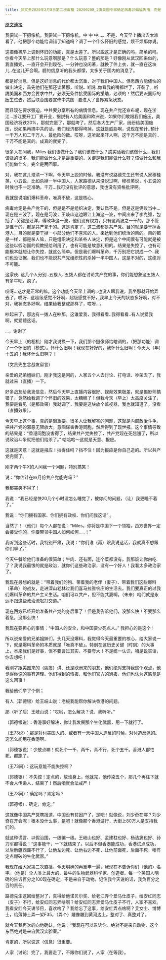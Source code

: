 ```yaml
---
title: 郭文贵2020年2月8日第二次直播 20200208_2由美国专家确定病毒非蝙蝠传播，而是来自武汉实验室人工制毒
---
```


[原文連接](https://gnews.org/ThreadView/53481220)

我要试一下摄像机，我要试一下摄像机，中 中 中…。不是，今天早上播出去太难看了，他把那个功能给调错了知道吗？调了一个什么怀旧的感觉，烦不烦那你说。

这摄像机早上调到怀旧的功能，真是太差了。所以説这才是正确的吗，简单的吗。你看今天早上那什么玩意啊那是？什么玩意？整的那是？好像刚从武汉回来似的，我直播完，一直开会开到现在。一分钟也没闲著，就换了件上衣，就一直在这块儿..在这儿开会啊。聼的信息听的我头都懞，太多关于国内的消息了。

都是好消息，但是这好消息的代价都太沉重，对于我们中国人。但愿西方能儘快的做出决定，首先他们在那还谈著那，听説.. 听説..你看我的嘴都烂了，开裂了。听説美国和西方会要求中共，必须无条件接受国际的援助，必须的！然后要派国际的医生过去，然后联合国要宣佈中共囯…要进入了世界紧急状态。

而且现在要求强迫，中共要分享所有的病情信息。现在共产党还宣布呢，现在浙江…浙江要开工厂要开业，据説有人给美国和欧洲说，如果你们敢跟我们施压，美国经济将跌20%，那就完蛋了，那就垮了。然后各大生产厂家，纷纷给美国施压，说如果再搞中共的话，我们经济都得垮掉。这就是威胁啊，说现在预计..预计一千万人和二千万人，最危险的数。哎呀，这听起来吓人啊，这千万不能是真的..千万不能是真的。成真的就完了。

很多人在问我，Miles 我们该做什么？我们该做什么？説实话我们该做什么，我们该做的很多，我们能做什么才是最重要的。关键是我们能做什么呀？该做什么和我们能做什么，完全是两回事。

对，我在这儿澄清一下啊，今天早上説的时候，我没有说路德先生还有说人家穆桂英，小五说，比如杀掉一半中国人，人家路德从来没説过啊，穆桂英说，小五说的时候也不一定准确，千万…我可没有批评的意思，我也没有资格批评啊。

我就是说咱们爆料革命，唯真不破，这是核心。

病毒肯定是共产党干的，但是是不是组织决定，我认爲不是。但是这是俩败当中…现在是三波了，现在是习波，王岐山这边跟江上海这一波，中间出来了李克强，包括了..关键是汪洋，傅政华这一波，他们没有权力，只有这两波之一干的，那不管是谁干的，都是共产党干的。这是肯定了，这三波都是共产党。目的就是要干掉香港人，目的就是要干掉一小部分他们不喜欢的人。来达到他们统治的目的。目的都是一样，都是杀人嘛，只是组织决定和某些人决定，但是这个中间很有可能就是被这些以假治国的假教授给利用了，也有可能是故意利用的。结果是失控了。也有可能根本就想让你失控，就这么简单。但是我们爆料革命，千万别把它説成一个..我们也没证据，我们也不能説共产党组织性的杀掉一半中国人，这是不对的，这绝对不可能。

这家伙..这几个人分别..五拨人..五拨人都在讨论共产党的事，你们能想象这五拨人有多牛吧，疯了。

哎呀…这才是正常的嘛，这个功能今天早上调的..也没人跟我说，我坐那就开始弄去了，哎呀…这超级感觉不好啊，超级感觉不好，我早上今天的状态多好啊，对不对，我状态多好啊，结果给我整成那样了，哎呀…。

吵起来了，那边有一拨人在吵那，这谁爱我，我得看看..我得看看..有人说爱我啊，就爱聼这话。

…，谢谢了

今天早上（的相机）刚才我说换一下，我们那个摄像师给瞎调的，（把那功能）调了一个怀旧的（模式）。怀什么旧啊！我现在好好的，我怀什么旧啊！今天大（年）十五的！我怀什么旧啊？！

（文贵先生念战友留言）

亲爱的兄弟姐妹们，刚才我这是闲的，人家五个人去讨论、打电话、吵架去了，我就过来（直播）一下。

好多战友给我发信息，然后今天早上直播内容很好、视频效果极差，就是摄影师搞错了，竟然给我调了个怀旧的效果，太糟糕了！但我今天（早上）太高度关注了，我要是看见（是那效果）我就调了，我要是这块放个监视器，我也就知道了，没看（直播效果）。

今天早上这个事，真的是很重要。很多人让我解答的问题，这就是内部政治斗争，把共产党的邪恶无限放大。意图谋害香港同胞，然后得到了现世报。这个事情导致的结果是：“香港同胞没害得了，结果共产党失控了，共产党现在死翘翘了，所以说政治斗争就把他们给杀了。” 哈哈哈～这就是天意、报应。

这就是天意！这就是报应！挡得住吗？挡不住！因为报应是你自己造的。所以共产党完蛋了。

刚才两个牛X的人问我一个问题，特别搞笑！

说：“你估计在四月份共产党能完吗？” 

我都哭笑不得了！

我说：“我已经是快20几个小时没怎么睡觉了，被你问的问题，（让）我更睡不着了。” 

我说：“你们拥有国家、你们拥有政权、你们问我这话” 。

当然了！（他们）每个人都在说：“Miles，你将是中国下一个领袖，西方世界一定会接受你的，你要带领中国人如何如何…..！” 

我听到这些话时，我特别严肃，我说：“你们谁（再）跟我说这话，我就真不想跟你们聊了。” 

今天午餐给他们准备的很简单；牛肉、还有面，连个菜都没有。我那饭让你白吃了？我说我最恨的就是政治，就你们这些政治家，没有一个好人！我看太多政治家了。

我现在最想的就是：“带着我们的狗、带着我的老伴（妻子）、带着我们这些爆料（革命）的战友，走进深山老林过我们喜马拉雅农庄的生活去。我们要真正的过我们爆料革命的共产主义生活。咱们可以共产，但不能共妻啊。（未来）咱们就是永远不跟这些政治流氓打交道。” 

现在西方已经开始准备共产党的身后事了！但是我告诉他们，没那么快！不要那么着急，没那么快！

我现在要担心的事情：“中国人的安全，和中国要少死点人。”  我担心的是这个！

所以说亲爱的兄弟姐妹们，头几天没爆料，我觉得今天最重要的核心，给大家说一下，就是爆料革命的本质就是「唯真不破」。特别在这历史关键（时刻）的大事上，本来我们是好事，但不要言过其实、不要夸大！不是统一认识，咱是说实话，你去想吧！

我刚才跟美国来的（朋友）讲、还是欧洲来的朋友，他们绝对支持我这个观点，他觉得你说的事有道理。他们得到的情报、和他们官方的通报，他们也认为这感觉是这么回事！

我给他们举了个例；

有人（郭德银）给王岐山说：老板我能帮你解决香港的问题。

那（听了后）王岐山说：“哎哟，怎么解决？说、我听听。” 

（郭德银说）：香港事好解决，你让我发展那个生化武器，用一下就行了。

（王73说）：那是对付美国人的、或者有一天中国人造反的时候，对付造反派的。这怎么能用在香港啊。

（郭德银说）：少放点嘛！就死个一千、两千，真不行，死个五千。香港人都怕死，都跑了。

（王73问）：这玩意能不能失控啊？

（郭德银）：不失控！定点的，放谁身上，他就完，他传染五个，那几个再往下就不会人传染人，结束了！然后咱就合法戒严！

（王73问）：确定吗？肯定吗？

（郭德银）：确定，肯定。” 

这就像中国共产党瞎报道，中国没有贫困户了，是吧！就像说，刘少奇在哪？刘少奇在开会呢！根本没什么事，是吧！就像那个香港游行，大街上80万人是支持我们的。

就这种谎言、以假治国，一级骗一级。王岐山也好、孟建柱也好、杨洁篪也好、孙力军都得说：“这事能干，一下就结束了。以后不但香港能成功，香港试点成功，以后新疆西藏不行了，让他左边死、让他右边不死，让他前面死、后面不死，咱有定点爆破的生化武器。” 

我现在给大家第二次直播，今天明确的再重申一遍，我现在不告诉你们（他的）名字。（他是）全人类上最大的、最牛的生物武器科学家、创造者。每一个美国人明确的告诉百分之100现在确定，不是来自于动物。记住我今天说的话，我负百分之百的责任。

路德先生这回给整对了，真得给他诺贝尔奖、给老江弄个爱马仕皮子，给安红同志（皮子）不行，给安红同志弄啥啊？给安红同志弄爱马仕皮子不行，人家不喜欢。我看安红今天讲节目，喜欢啥了？我给忘了这事，给安红弄点啥啊？艾女士、博博士，给薄博士弄一架F35，（弄个）雕像雕到黄河边上。整对了、真整对了。

就今天我再次的向他确认，他说：“我现在可以告诉你，绝对不是来自动物，这个东西绝对是来自武汉实验室。” 

肯定的，所以说这（信息）很重要。

人家（讨论）完了，我要走了，不跟你们说了，人家（在等我）。

